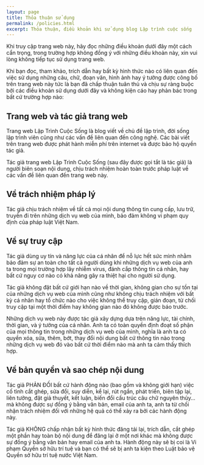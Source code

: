 ```yaml
---
layout: page
title: Thỏa thuận sử dụng
permalink: /policies.html
excerpt: Thỏa thuận, điều khoản khi sử dụng blog Lập trình cuộc sống
---
```


Khi truy cập trang web này, hãy đọc những điều khoản dưới đây một cách cẩn trọng, trong trường hợp không đồng ý với những điều khoản này, xin vui lòng không tiếp tục sử dụng trang web.

Khi bạn đọc, tham khảo, trích dẫn hay bất kỳ hình thức nào có liên quan đến việc sử dụng những câu, chữ, đoạn văn, hình ảnh hay ý tưởng được công bố trên trang web này tức là bạn đã chấp thuận tuân thủ và chịu sự ràng buộc bởi các điều khoản sử dụng dưới đây và không kiện cáo hay phản bác trong bất cứ trường hợp nào:

## Trang web và tác giả trang web

Trang web Lập Trình Cuộc Sống là blog viết về chủ đề lập trình, đời sống lập trình viên cũng như các vấn đề liên quan đến công nghệ. Các bài viết trên trang web được phát hành miễn phí trên internet và được bảo hộ quyền tác giả.

Tác giả trang web Lập Trình Cuộc Sống (sau đây được gọi tắt là tác giả) là người biên soạn nội dung, chịu trách nhiệm hoàn toàn trước pháp luật về các vấn đề liên quan đến trang web này.

## Về trách nhiệm pháp lý

Tác giả chịu trách nhiệm về tất cả mọi nội dung thông tin cung cấp, lưu trữ, truyền đi trên những dịch vụ web của mình, bảo đảm không vi phạm quy định của pháp luật Việt Nam.

## Về sự truy cập

Tác giả dùng uy tín và năng lực của cá nhân để nỗ lực hết sức mình nhằm bảo đảm sự an toàn cho tất cả người dùng khi những dịch vụ web của anh ta trong mọi trường hợp lây nhiễm virus, đánh cắp thông tin cá nhân, hay bất cứ nguy cơ nào có khả năng gây ra thiệt hại cho người sử dụng.

Tác giả không đặt bất cứ giới hạn nào về thời gian, không gian cho sự tồn tại của những dịch vụ web của mình cũng như không chịu trách nhiệm với bất kỳ cá nhân hay tổ chức nào cho việc không thể truy cập, gián đoạn, từ chối truy cập tại một thời điểm hay không gian nào đó không được báo trước.

Những dịch vụ web này được tác giả xây dựng dựa trên năng lực, tài chính, thời gian, và ý tưởng của cá nhân. Anh ta có toàn quyền định đoạt số phận của mọi thông tin trong những dịch vụ web của mình, nghĩa là anh ta có quyền xóa, sửa, thêm, bớt, thay đổi nội dung bất cứ thông tin nào trong những dịch vụ web đó vào bất cứ thời điểm nào mà anh ta cảm thấy thích hợp.

## Về bản quyền và sao chép nội dung

Tác giả PHẢN ĐỐI bất cứ hành động nào (bao gồm và không giới hạn) việc cố tình cắt ghép, sửa đổi, suy diễn, kể lại, rút ngắn, phát triển, biên tập lại, liên tưởng, đặt giả thuyết, kết luận, biến đổi cấu trúc câu chữ nguyên thủy… mà không được sự đồng ý bằng văn bản, email của anh ta, anh ta từ chối nhận trách nhiệm đối với những hệ quả có thể xảy ra bởi các hành động này.

Tác giả KHÔNG chấp nhận bất kỳ hình thức đăng tải lại, trích dẫn, cắt ghép một phần hay toàn bộ nội dung để đăng lại ở một nơi khác mà không được sự đồng ý bằng văn bản hay email của anh ta. Hành động này sẽ bị coi là Vi phạm Quyền sở hữu trí tuệ và bạn có thể sẽ bị anh ta kiện theo Luật bảo vệ Quyền sở hữu trí tuệ nước Việt Nam.


